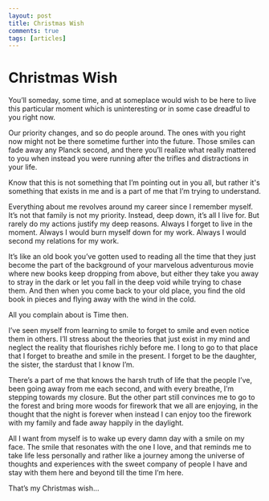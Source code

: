```yaml
---
layout: post
title: Christmas Wish
comments: true
tags: [articles]
---
```


# Christmas Wish

You’ll someday, some time, and at someplace would wish to be here to live this particular moment which is uninteresting or in some case dreadful to you right now.

Our priority changes, and so do people around. The ones with you right now might not be there sometime further into the future. Those smiles can fade away any Planck second, and there you’ll realize what really mattered to you when instead you were running after the trifles and distractions in your life.

Know that this is not something that I’m pointing out in you all, but rather it's something that exists in me and is a part of me that I’m trying to understand.

Everything about me revolves around my career since I remember myself. It’s not that family is not my priority. Instead, deep down, it’s all I live for. But rarely do my actions justify my deep reasons. Always I forget to live in the moment. Always I would burn myself down for my work. Always I would second my relations for my work.

It’s like an old book you’ve gotten used to reading all the time that they just become the part of the background of your marvelous adventurous movie where new books keep dropping from above, but either they take you away to stray in the dark or let you fall in the deep void while trying to chase them. And then when you come back to your old place, you find the old book in pieces and flying away with the wind in the cold.

All you complain about is Time then.

I’ve seen myself from learning to smile to forget to smile and even notice them in others. I’ll stress about the theories that just exist in my mind and neglect the reality that flourishes richly before me. I long to go to that place that I forget to breathe and smile in the present. I forget to be the daughter, the sister, the stardust that I know I’m.

There’s a part of me that knows the harsh truth of life that the people I’ve, been going away from me each second, and with every breathe, I’m stepping towards my closure. But the other part still convinces me to go to the forest and bring more woods for firework that we all are enjoying, in the thought that the night is forever when instead I can enjoy too the firework with my family and fade away happily in the daylight.

All I want from myself is to wake up every damn day with a smile on my face. The smile that resonates with the one I love, and that reminds me to take life less personally and rather like a journey among the universe of thoughts and experiences with the sweet company of people I have and stay with them here and beyond till the time I’m here.

That’s my Christmas wish…
